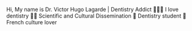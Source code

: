 Hi, My name is Dr. Victor Hugo Lagarde | Dentistry Addict
👨🏻‍🔬 I love dentistry
💪🏻 Scientific and Cultural Dissemination
🤯 Dentistry student
🗼French culture lover
<!---
vhdancona/vhdancona is a ✨ special ✨ repository because its `README.md` (this file) appears on your GitHub profile.
You can click the Preview link to take a look at your changes.
--->
